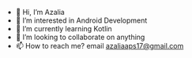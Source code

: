 - 👋 Hi, I’m Azalia
- 👀 I’m interested in Android Development
- 🌱 I’m currently learning Kotlin
- 💞️ I’m looking to collaborate on anything
- 📫 How to reach me? email azaliaaps17@gmail.com

<!---
azalia17/azalia17 is a ✨ special ✨ repository because its `README.md` (this file) appears on your GitHub profile.
You can click the Preview link to take a look at your changes.
--->
